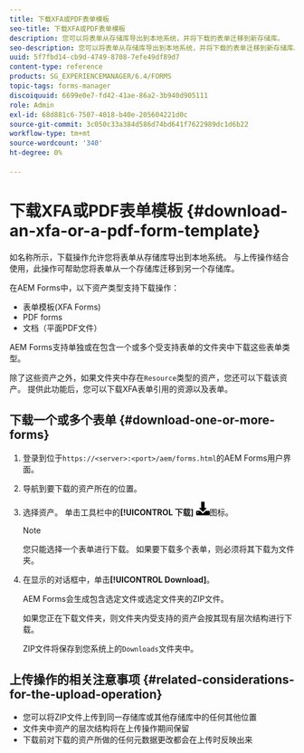 ```yaml
---
title: 下载XFA或PDF表单模板
seo-title: 下载XFA或PDF表单模板
description: 您可以将表单从存储库导出到本地系统，并将下载的表单迁移到新存储库。
seo-description: 您可以将表单从存储库导出到本地系统，并将下载的表单迁移到新存储库。
uuid: 5f7fbd14-cb9d-4749-8708-7efe49df89d7
content-type: reference
products: SG_EXPERIENCEMANAGER/6.4/FORMS
topic-tags: forms-manager
discoiquuid: 6699e0e7-fd42-41ae-86a2-3b940d905111
role: Admin
exl-id: 68d881c6-7507-4018-b40e-205604221d0c
source-git-commit: 3c050c33a384d586d74bd641f7622989dc1d6b22
workflow-type: tm+mt
source-wordcount: '340'
ht-degree: 0%

---
```


# 下载XFA或PDF表单模板 {#download-an-xfa-or-a-pdf-form-template}

如名称所示，下载操作允许您将表单从存储库导出到本地系统。 与上传操作结合使用，此操作可帮助您将表单从一个存储库迁移到另一个存储库。

在AEM Forms中，以下资产类型支持下载操作：

* 表单模板(XFA Forms)
* PDF forms
* 文档（平面PDF文件）

AEM Forms支持单独或在包含一个或多个受支持表单的文件夹中下载这些表单类型。

除了这些资产之外，如果文件夹中存在`Resource`类型的资产，您还可以下载该资产。 提供此功能后，您可以下载XFA表单引用的资源以及表单。

## 下载一个或多个表单 {#download-one-or-more-forms}

1. 登录到位于`https://<server>:<port>/aem/forms.html`的AEM Forms用户界面。

1. 导航到要下载的资产所在的位置。

1. 选择资产。 单击工具栏中的&#x200B;**[!UICONTROL 下载]** ![aem6forms_download](assets/aem6forms_download.png)图标。

   >[!NOTE]
   >
   >您只能选择一个表单进行下载。 如果要下载多个表单，则必须将其下载为文件夹。

1. 在显示的对话框中，单击&#x200B;**[!UICONTROL Download]**。

   AEM Forms会生成包含选定文件或选定文件夹的ZIP文件。

   如果您正在下载文件夹，则文件夹内受支持的资产会按其现有层次结构进行下载。

   ZIP文件将保存到您系统上的`Downloads`文件夹中。

## 上传操作的相关注意事项 {#related-considerations-for-the-upload-operation}

* 您可以将ZIP文件上传到同一存储库或其他存储库中的任何其他位置
* 文件夹中资产的层次结构将在上传操作期间保留
* 下载前对下载的资产所做的任何元数据更改都会在上传时反映出来
